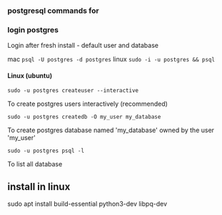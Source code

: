 ### postgresql commands for

### login postgres 

Login after fresh install - default user and database

mac `psql -U postgres -d postgres`
linux `sudo -i -u postgres && psql`

#### Linux (ubuntu)
`sudo -u postgres createuser --interactive`

To create postgres users interactively (recommended)

`sudo -u postgres createdb -O my_user my_database`

To create postgres database named 'my_database' owned by the user 'my_user'

`sudo -u postgres psql -l`

To list all database

## install in linux

sudo apt install build-essential python3-dev libpq-dev